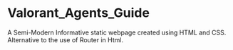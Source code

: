# Valorant_Agents_Guide
A Semi-Modern Informative static webpage created using HTML and CSS. Alternative to the use of Router in Html. 
